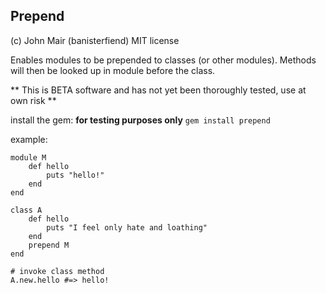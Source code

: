 Prepend
--------------

(c) John Mair (banisterfiend) 
MIT license

Enables modules to be prepended to classes (or other modules). Methods
will then be looked up in module before the class.

** This is BETA software and has not yet been thoroughly tested, use
   at own risk **

install the gem: **for testing purposes only**
`gem install prepend`

example: 

    module M
        def hello
            puts "hello!"
        end
    end

    class A
        def hello
            puts "I feel only hate and loathing"
        end
        prepend M
    end

    # invoke class method
    A.new.hello #=> hello!
